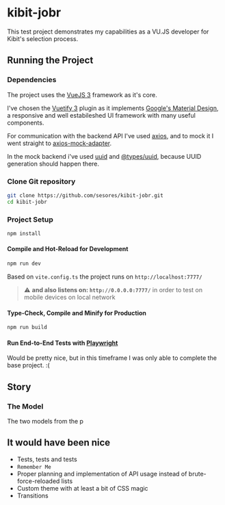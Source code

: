 # kibit-jobr

This test project demonstrates my capabilities as a VU.JS developer for Kibit's selection process.

## Running the Project

### Dependencies

The project uses the [VueJS 3](https://vuejs.org/guide/quick-start.html) framework as it's core.

I've chosen the [Vuetify 3](https://vuetifyjs.com/en/getting-started/installation/#existing-projects) plugin as it implements [Google's Material Design](https://m3.material.io/), a responsive and well estabileshed UI framework with many useful components.

For communication with the backend API I've used [axios](https://www.npmjs.com/package/axios), and to mock it I went straight to [axios-mock-adapter](https://www.npmjs.com/package/axios-mock-adapter).

In the mock backend i've used [uuid](https://www.npmjs.com/package/uuid) and [@types/uuid](https://www.npmjs.com/package/@types/uuid), because UUID generation should happen there.

### Clone Git repository

```sh
git clone https://github.com/sesores/kibit-jobr.git
cd kibit-jobr
  ```

### Project Setup

```sh
npm install
```

#### Compile and Hot-Reload for Development

```sh
npm run dev
```
Based on `vite.config.ts` the project runs on `http://localhost:7777/`

> :warning: **and also listens on: `http://0.0.0.0:7777/`** in order to test on mobile devices on local network

#### Type-Check, Compile and Minify for Production

```sh
npm run build
```

#### Run End-to-End Tests with [Playwright](https://playwright.dev)

Would be pretty nice, but in this timeframe I was only able to complete the base project. :(

## Story

### The Model

The two models from the p


## It would have been nice

 - Tests, tests and tests
 - `Remember Me`
 - Proper planning and implementation of API usage instead of brute-force-reloaded lists
 - Custom theme with at least a bit of CSS magic
 - Transitions
